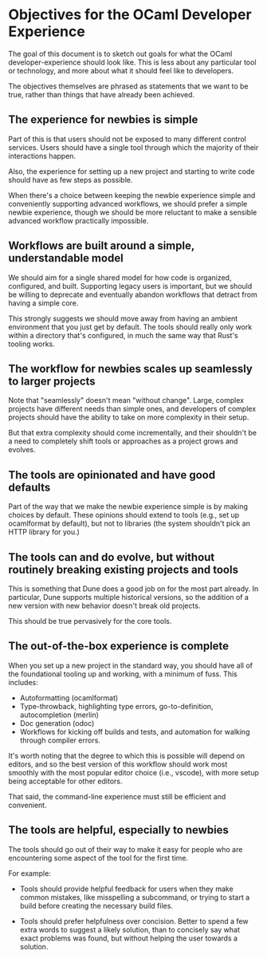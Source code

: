 # Objectives for the OCaml Developer Experience

The goal of this document is to sketch out goals for what the OCaml
developer-experience should look like.  This is less about any
particular tool or technology, and more about what it should feel like
to developers.

The objectives themselves are phrased as statements that we want to be
true, rather than things that have already been achieved.

## The experience for newbies is simple

Part of this is that users should not be exposed to many different
control services.  Users should have a single tool through which the
majority of their interactions happen.

Also, the experience for setting up a new project and starting to
write code should have as few steps as possible.

When there's a choice between keeping the newbie experience simple and
conveniently supporting advanced workflows, we should prefer a simple
newbie experience, though we should be more reluctant to make a
sensible advanced workflow practically impossible.

## Workflows are built around a simple, understandable model

We should aim for a single shared model for how code is organized,
configured, and built.  Supporting legacy users is important, but we
should be willing to deprecate and eventually abandon workflows that
detract from having a simple core.

This strongly suggests we should move away from having an ambient
environment that you just get by default.  The tools should really
only work within a directory that's configured, in much the same way
that Rust's tooling works.

## The workflow for newbies scales up seamlessly to larger projects

Note that "seamlessly" doesn't mean "without change".  Large, complex
projects have different needs than simple ones, and developers of
complex projects should have the ability to take on more complexity in
their setup.

But that extra complexity should come incrementally, and their
shouldn't be a need to completely shift tools or approaches as a
project grows and evolves.

## The tools are opinionated and have good defaults

Part of the way that we make the newbie experience simple is by making
choices by default.  These opinions should extend to tools (e.g., set
up ocamlformat by default), but not to libraries (the system shouldn't
pick an HTTP library for you.)

## The tools can and do evolve, but without routinely breaking existing projects and tools

This is something that Dune does a good job on for the most part
already.  In particular, Dune supports multiple historical versions,
so the addition of a new version with new behavior doesn't break old
projects.

This should be true pervasively for the core tools.

## The out-of-the-box experience is complete

When you set up a new project in the standard way, you should have all
of the foundational tooling up and working, with a minimum of fuss.
This includes:

- Autoformatting (ocamlformat)
- Type-throwback, highlighting type errors, go-to-definition,
  autocompletion (merlin)
- Doc generation (odoc)
- Workflows for kicking off builds and tests, and automation for
  walking through compiler errors.

It's worth noting that the degree to which this is possible will
depend on editors, and so the best version of this workflow should
work most smoothly with the most popular editor choice (i.e., vscode),
with more setup being acceptable for other editors.

That said, the command-line experience must still be efficient and
convenient.

## The tools are helpful, especially to newbies

The tools should go out of their way to make it easy for people who
are encountering some aspect of the tool for the first time.

For example:

- Tools should provide helpful feedback for users when they make
  common mistakes, like misspelling a subcommand, or trying to start a
  build before creating the necessary build files.

- Tools should prefer helpfulness over concision. Better to spend a
  few extra words to suggest a likely solution, than to concisely say
  what exact problems was found, but without helping the user towards
  a solution.
